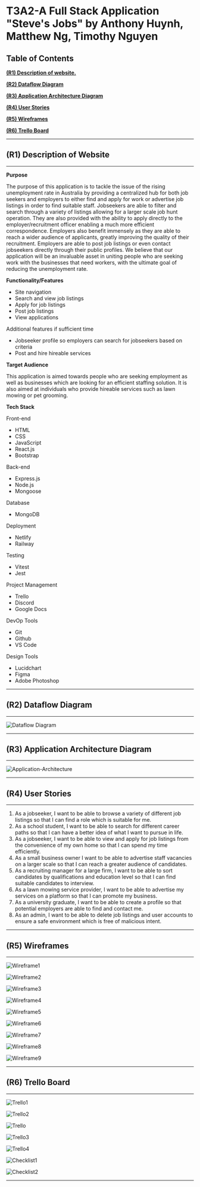 # T3A2-A Full Stack Application "Steve's Jobs" by Anthony Huynh, Matthew Ng, Timothy Nguyen

## Table of Contents 

[**(R1) Description of website.**](#r1-description-of-website)

[**(R2) Dataflow Diagram**](#r2-dataflow-diagram)

[**(R3) Application Architecture Diagram**](#r3-application-architecture-diagram)

[**(R4) User Stories**](#r4-user-stories)

[**(R5) Wireframes**](#r5-wireframes)

[**(R6) Trello Board**](#r6-trello-board)

---

## (R1) Description of Website 

---

**Purpose**

The purpose of this application is to tackle the issue of the rising unemployment rate in Australia by providing a centralized hub for both job seekers and employers to either find and apply for work or advertise job listings in order to find suitable staff. Jobseekers are able to filter and search through a variety of listings allowing for a larger scale job hunt operation. They are also provided with the ability to apply directly to the employer/recruitment officer enabling a much more efficient correspondence. Employers also benefit immensely as they are able to reach a wider audience of applicants, greatly improving the quality of their recruitment. Employers are able to post job listings or even contact jobseekers directly through their public profiles. We believe that our application will be an invaluable asset in uniting people who are seeking work with the businesses that need workers, with the ultimate goal of reducing the unemployment rate.

**Functionality/Features**

- Site navigation
- Search and view job listings
- Apply for job listings
- Post job listings
- View applications

Additional features if sufficient time
- Jobseeker profile so employers can search for jobseekers based on criteria
- Post and hire hireable services

**Target Audience**

This application is aimed towards people who are seeking employment as well as businesses which are looking for an efficient staffing solution. It is also aimed at individuals who provide hireable services such as lawn mowing or pet grooming.

**Tech Stack**

Front-end
- HTML
- CSS
- JavaScript
- React.js
- Bootstrap

Back-end
- Express.js
- Node.js
- Mongoose


Database
- MongoDB

Deployment
- Netlify
- Railway

Testing
- Vitest
- Jest

Project Management
- Trello
- Discord
- Google Docs

DevOp Tools
- Git
- Github
- VS Code

Design Tools
-  Lucidchart
-  Figma
-  Adobe Photoshop

---

## (R2) Dataflow Diagram

---

![Dataflow Diagram](docs/dataflow.png)

---

## (R3) Application Architecture Diagram

---

![Application-Architecture](docs/architecture.png)

---

## (R4) User Stories

---

1. As a jobseeker, I want to be able to browse a variety of different job listings so that I can find a role which is suitable for me.
2. As a school student, I want to be able to search for different career paths so that I can have a better idea of what I want to pursue in life.
3. As a jobseeker, I want to be able to view and apply for job listings from the convenience of my own home so that I can spend my time efficiently.
4. As a small business owner I want to be able to advertise staff vacancies on a larger scale so that I can reach a greater audience of candidates.
5. As a recruiting manager for a large firm, I want to be able to sort candidates by qualifications and education level so that I can find suitable candidates to interview.
6. As a lawn mowing service provider, I want to be able to advertise my services on a platform so that I can promote my business.
7. As a university graduate, I want to be able to create a profile so that potential employers are able to find and contact me.
8. As an admin, I want to be able to delete job listings and user accounts to ensure a safe environment which is free of malicious intent.

---

## (R5) Wireframes

---

![Wireframe1](docs/wireframe1.png)

![Wireframe2](docs/wireframe2.png)

![Wireframe3](docs/wireframe3.png)

![Wireframe4](docs/wireframe4.png)

![Wireframe5](docs/wireframe5.png)

![Wireframe6](docs/wireframe6.png)

![Wireframe7](docs/wireframe7.png)

![Wireframe8](docs/wireframe8.png)

![Wireframe9](docs/wireframe9.png)

---

## (R6) Trello Board

---

![Trello1](docs/trello1.png)

![Trello2](docs/trello2.png)

![Trello](docs/trello.png)

![Trello3](docs/trello3.png)

![Trello4](docs/trello4.png)

![Checklist1](docs/checklist1.png)

![Checklist2](docs/checklist2.png)

---